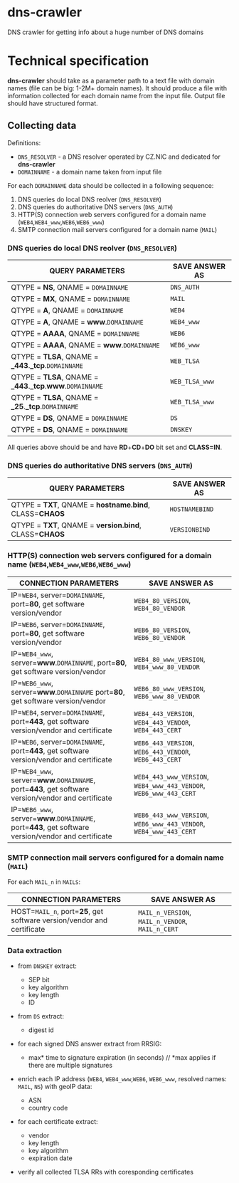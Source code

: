 # dns-crawler

DNS crawler for getting info about a huge number of DNS domains

# Technical specification

**dns-crawler** should take as a parameter path to a text file with domain names (file can be big: 1-2M+ domain names). It should produce a file with information collected for each domain name from the input file. Output file should have structured format.


## Collecting data

Definitions:
  - `DNS_RESOLVER` - a DNS resolver operated by CZ.NIC and dedicated for **dns-crawler**
  - `DOMAINNAME` - a domain name taken from input file



For each `DOMAINNAME` data should be collected in a following sequence:

 1. DNS queries do local DNS reolver (`DNS_RESOLVER`)
 2. DNS queries do authoritative DNS servers (`DNS_AUTH`)
 3. HTTP(S) connection web servers configured for a domain name (`WEB4`,`WEB4_www`,`WEB6`,`WEB6_www`)
 4. SMTP connection mail servers configured for a domain name (`MAIL`)

###  DNS queries do local DNS reolver (`DNS_RESOLVER`)

| QUERY PARAMETERS | SAVE ANSWER AS |
| ------ | ------ |
| QTYPE = **NS**, QNAME = `DOMAINNAME` | `DNS_AUTH` |
| QTYPE = **MX**, QNAME = `DOMAINNAME`  | `MAIL` | 
| QTYPE = **A**, QNAME = `DOMAINNAME`  | `WEB4` | 
| QTYPE = **A**, QNAME = **www**.`DOMAINNAME`  | `WEB4_www` |
| QTYPE = **AAAA**, QNAME = `DOMAINNAME`  | `WEB6` | 
| QTYPE = **AAAA**, QNAME = **www**.`DOMAINNAME`  | `WEB6_www` | 
| QTYPE = **TLSA**, QNAME = **_443**.**_tcp**.`DOMAINNAME`  | `WEB_TLSA` | 
| QTYPE = **TLSA**, QNAME = **_443**.**_tcp**.**www**.`DOMAINNAME`  | `WEB_TLSA_www` | 
| QTYPE = **TLSA**, QNAME = **_25**.**_tcp**.`DOMAINNAME`  | `WEB_TLSA_www` |
| QTYPE = **DS**, QNAME = `DOMAINNAME`  | `DS` | 
| QTYPE = **DS**, QNAME = `DOMAINNAME`  | `DNSKEY` | 


All queries above should be and have **RD**+**CD**+**DO** bit set and **CLASS=IN**.


### DNS queries do authoritative DNS servers (`DNS_AUTH`)

| QUERY PARAMETERS | SAVE ANSWER AS |
| ------ | ------ |
| QTYPE = **TXT**, QNAME = **hostname.bind**, CLASS=**CHAOS** | `HOSTNAMEBIND` |
| QTYPE = **TXT**, QNAME = **version.bind**, CLASS=**CHAOS**  | `VERSIONBIND` | 


### HTTP(S) connection web servers configured for a domain name (`WEB4`,`WEB4_www`,`WEB6`,`WEB6_www`)

| CONNECTION PARAMETERS | SAVE ANSWER AS |
| ------ | ------ |
| IP=`WEB4`, server=`DOMAINNAME`, port=**80**, get software version/vendor | `WEB4_80_VERSION`, `WEB4_80_VENDOR` |
| IP=`WEB6`, server=`DOMAINNAME`, port=**80**, get software version/vendor | `WEB6_80_VERSION`, `WEB6_80_VENDOR` |
| IP=`WEB4_www`, server=**www**.`DOMAINNAME`, port=**80**, get software version/vendor | `WEB4_80_www_VERSION`, `WEB4_www_80_VENDOR` |
| IP=`WEB6_www`, server=**www**.`DOMAINNAME` port=**80**, get software version/vendor | `WEB6_80_www_VERSION`, `WEB6_www_80_VENDOR` |
| IP=`WEB4`, server=`DOMAINNAME`, port=**443**, get software version/vendor and certificate | `WEB4_443_VERSION`, `WEB4_443_VENDOR`, `WEB4_443_CERT` |
| IP=`WEB6`, server=`DOMAINNAME`, port=**443**, get software version/vendor and certificate | `WEB6_443_VERSION`, `WEB6_443_VENDOR`, `WEB6_443_CERT` |
| IP=`WEB4_www`, server=**www**.`DOMAINNAME`, port=**443**, get software version/vendor and certificate | `WEB4_443_www_VERSION`, `WEB4_www_443_VENDOR`, `WEB6_www_443_CERT` |
| IP=`WEB6_www`, server=**www**.`DOMAINNAME`, port=**443**, get software version/vendor and certificate | `WEB6_443_www_VERSION`, `WEB6_www_443_VENDOR`, `WEB4_www_443_CERT` |


### SMTP connection mail servers configured for a domain name (`MAIL`)

For each `MAIL_n` in `MAILS`:

| CONNECTION PARAMETERS | SAVE ANSWER AS |
| ------ | ------ |
| HOST=`MAIL_n`, port=**25**, get software version/vendor and certificate | `MAIL_n_VERSION`, `MAIL_n_VENDOR`, `MAIL_n_CERT` |


### Data extraction

  - from `DNSKEY` extract:
    - SEP bit
    - key algorithm
    - key length
    - ID

  - from `DS` extract:
    - digest id

  - for each signed DNS answer extract from RRSIG:
    - max* time to signature expiration (in seconds) // *max applies if there are multiple signatures

  - enrich each IP address (`WEB4`, `WEB4_www`,`WEB6`, `WEB6_www`, resolved names: `MAIL`, `NS`) with geoIP data:
    - ASN
    - country code

  - for each certificate extract:
	- vendor
	- key length
	- key algorithm
	- expiration date

  - verify all collected TLSA RRs with coresponding certificates
   
  